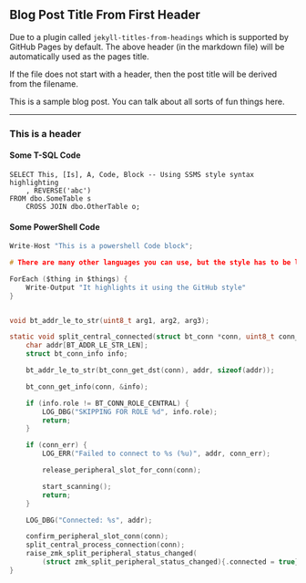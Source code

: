 ## Blog Post Title From First Header

Due to a plugin called `jekyll-titles-from-headings` which is supported by GitHub Pages by default. The above header (in the markdown file) will be automatically used as the pages title.

If the file does not start with a header, then the post title will be derived from the filename.

This is a sample blog post. You can talk about all sorts of fun things here.

---

### This is a header

#### Some T-SQL Code

```tsql
SELECT This, [Is], A, Code, Block -- Using SSMS style syntax highlighting
    , REVERSE('abc')
FROM dbo.SomeTable s
    CROSS JOIN dbo.OtherTable o;
```

#### Some PowerShell Code

```c
Write-Host "This is a powershell Code block";

# There are many other languages you can use, but the style has to be loaded first

ForEach ($thing in $things) {
    Write-Output "It highlights it using the GitHub style"
}
```

```c

void bt_addr_le_to_str(uint8_t arg1, arg2, arg3);

static void split_central_connected(struct bt_conn *conn, uint8_t conn_err) {
    char addr[BT_ADDR_LE_STR_LEN];
    struct bt_conn_info info;

    bt_addr_le_to_str(bt_conn_get_dst(conn), addr, sizeof(addr));

    bt_conn_get_info(conn, &info);

    if (info.role != BT_CONN_ROLE_CENTRAL) {
        LOG_DBG("SKIPPING FOR ROLE %d", info.role);
        return;
    }

    if (conn_err) {
        LOG_ERR("Failed to connect to %s (%u)", addr, conn_err);

        release_peripheral_slot_for_conn(conn);

        start_scanning();
        return;
    }

    LOG_DBG("Connected: %s", addr);

    confirm_peripheral_slot_conn(conn);
    split_central_process_connection(conn);
    raise_zmk_split_peripheral_status_changed(
        (struct zmk_split_peripheral_status_changed){.connected = true});
}

```
